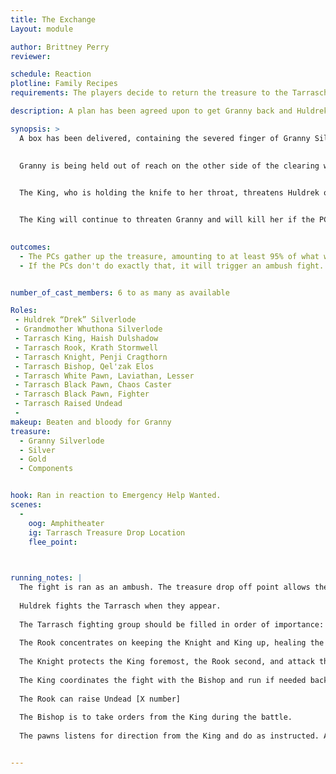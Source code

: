 ```yaml
---
title: The Exchange
Layout: module

author: Brittney Perry
reviewer: 

schedule: Reaction
plotline: Family Recipes
requirements: The players decide to return the treasure to the Tarrasch or at least pretend to.

description: A plan has been agreed upon to get Granny back and Huldrek is willing to go along with it, so long as the PCs convince him to. 

synopsis: >
  A box has been delivered, containing the severed finger of Granny Silverlode. Huldrek has been convinced about a plan and is willing to do as asked. The PCs prepare their plan, the shack prepares to counter. The PCs have one hour from the time the box is delivered to the time the treasure is delivered.
  
  
  Granny is being held out of reach on the other side of the clearing with a knife to her throat. Her magnificat beard has been shorn close to her face and she has been beaten, her severed finger stump covered in blood. 


  The King, who is holding the knife to her throat, threatens Huldrek or whoever enters the clearing with killing Granny if they do not stop and say the password. They are insisnt the password needs to be said in order to continue. 


  The King will continue to threaten Granny and will kill her if the PCs get to close, or if he doesn't like the way the battle is going. 
 

outcomes: 
  - The PCs gather up the treasure, amounting to at least 95% of what was taken, allow Huldrek to take it to the agreed upon place under one hour, and leave without any PC involvement. Granny is released into town
  - If the PCs don't do exactly that, it will trigger an ambush fight. The King will kill Granny at the drop off point if he thinks the battle isn't going their way.


number_of_cast_members: 6 to as many as available

Roles: 
 - Huldrek “Drek” Silverlode
 - Grandmother Whuthona Silverlode
 - Tarrasch King, Haish Dulshadow
 - Tarrasch Rook, Krath Stormwell
 - Tarrasch Knight, Penji Cragthorn
 - Tarrasch Bishop, Qel'zak Elos
 - Tarrasch White Pawn, Laviathan, Lesser
 - Tarrasch Black Pawn, Chaos Caster
 - Tarrasch Black Pawn, Fighter
 - Tarrasch Raised Undead
 - 
makeup: Beaten and bloody for Granny
treasure: 
  - Granny Silverlode
  - Silver
  - Gold
  - Components


hook: Ran in reaction to Emergency Help Wanted. 
scenes: 
  - 
    oog: Amphitheater
    ig: Tarrasch Treasure Drop Location
    flee_point: 


 
running_notes: |
  The fight is ran as an ambush. The treasure drop off point allows the NPCs to get in close and attack from the rear and sides, pushing the PCs forward and together. At no point do the Tarrasch allow themselves to be cut off from retreat. When there are about four Tarrasch left, a retreat is be called and the rest flee and the King will kill Granny.
  
  Huldrek fights the Tarrasch when they appear.
  
  The Tarrasch fighting group should be filled in order of importance: the Tarrasch King, the Tarrasch Bishop, the Tarrasch Rook, the Tarrasch Knight, then the Tarrasch White Pawn, then Tarrasch Black Pawn Chaos Caster and Fighter.
  
  The Rook concentrates on keeping the Knight and King up, healing the pawns as needed.
  
  The Knight protects the King foremost, the Rook second, and attack third.
  
  The King coordinates the fight with the Bishop and run if needed back to Granny. Protect the Rook only if needed.
  
  The Rook can raise Undead [X number]
  
  The Bishop is to take orders from the King during the battle.
  
  The pawns listens for direction from the King and do as instructed. Any remaining Pawns flee when there are four (King, Bishop, Knight, Rook or any combo to make for total) Tarrasch members left standing. They retreat if the King goes down at anytime.


---
```

